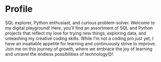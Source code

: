# Profile
SQL explorer, Python enthusiast, and curious problem-solver. Welcome to my digital playground! Here, you'll find an assortment of SQL and Python projects that reflect my love for trying new things, exploring data, and unleashing my creative coding skills. While I'm not a coding pro just yet, I have an insatiable appetite for learning and continuously strive to improve. Join me on this journey of growth, where we embrace the joy of learning and unravel the endless possibilities of technology😊!
